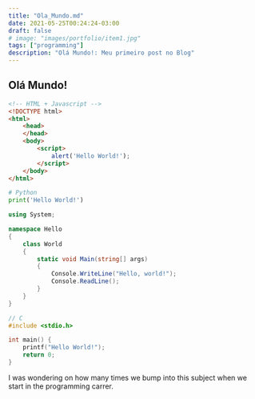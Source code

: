 ```yaml
---
title: "Ola_Mundo.md"
date: 2021-05-25T00:24:24-03:00
draft: false
# image: "images/portfolio/item1.jpg"
tags: ["programming"]
description: "Olá Mundo!: Meu primeiro post no Blog"
---
```


## Olá Mundo!


```HTML
<!-- HTML + Javascript -->
<!DOCTYPE html>
<html>
    <head>
    </head>
    <body>
        <script>
            alert('Hello World!');
        </script>
    </body>
</html>
```

```python
# Python
print('Hello World!')
```

```C#
using System;

namespace Hello
{
    class World
    {
        static void Main(string[] args)
        {
            Console.WriteLine("Hello, world!");
            Console.ReadLine();
        }
    }
}
```

```C
// C
#include <stdio.h>

int main() {
    printf("Hello World!");
    return 0;
}

```
I was wondering on how many times we bump into this subject when we start in the programming carrer.



